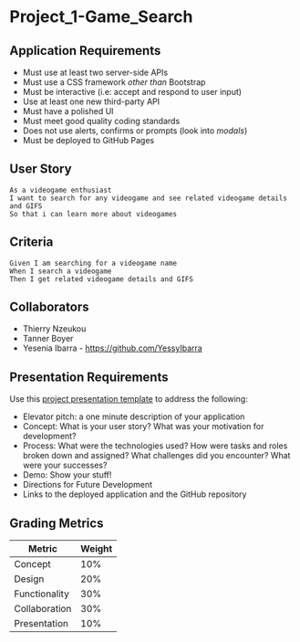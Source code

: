 # Project_1-Game_Search

## Application Requirements

* Must use at least two server-side APIs
* Must use a CSS framework _other than_ Bootstrap
* Must be interactive (i.e: accept and respond to user input)
* Use at least one new third-party API
* Must have a polished UI
* Must meet good quality coding standards
* Does not use alerts, confirms or prompts (look into _modals_)
* Must be deployed to GitHub Pages

## User Story 

```
As a videogame enthusiast
I want to search for any videogame and see related videogame details and GIFS
So that i can learn more about videogames
```

## Criteria

```
Given I am searching for a videogame name
When I search a videogame 
Then I get related videogame details and GIFS
```

## Collaborators
* Thierry Nzeukou 
* Tanner Boyer
* Yesenia Ibarra - https://github.com/YessyIbarra 


## Presentation Requirements
Use this [project presentation template](https://docs.google.com/presentation/d/1_u8TKy5zW5UlrVQVnyDEZ0unGI2tjQPDEpA0FNuBKAw/edit?usp=sharing) to address the following: 

* Elevator pitch: a one minute description of your application
* Concept: What is your user story? What was your motivation for development?
* Process: What were the technologies used? How were tasks and roles broken down and assigned? What challenges did you encounter? What were your successes?
* Demo: Show your stuff!
* Directions for Future Development
* Links to the deployed application and the GitHub repository


## Grading Metrics 

| Metric        | Weight | 
| ---           | ---    |
| Concept       | 10%    |
| Design        | 20%    |
| Functionality | 30%    |
| Collaboration | 30%    |
| Presentation  | 10%    |
